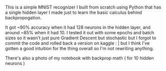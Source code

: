 

This is a simple MNIST recognizer I built from scratch using Python that has a single hidden layer I made just to learn the basic calculus behind backpropogation.

It got ~90% accuracy when it had 128 neurons in the hidden layer, and around ~85% when it had 10. 
I tested it out with some epochs and batch sizes so it wasn't just pure Gradient Descent but stochastic but I forgot to commit the code and rolled back a version on kaggle : | but I think I've gotten a good intuition for the thing overall so I'm not rewriting anything.

There's also a photo of my notebook with backprop math ( for 10 hidden neurons )
